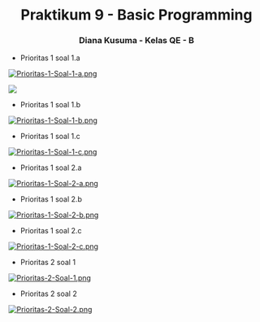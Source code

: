 <h1 align="center">Praktikum 9 - Basic Programming</h1>
<h3 align="center">Diana Kusuma - Kelas QE - B</h3>

- Prioritas 1 soal 1.a

[![Prioritas-1-Soal-1-a.png](https://i.postimg.cc/x8gmXnM4/Prioritas-1-Soal-1-a.png)](https://postimg.cc/xNJ87rsv)

![](Prioritas-1-Soal-1-a.png)

- Prioritas 1 soal 1.b

[![Prioritas-1-Soal-1-b.png](https://i.postimg.cc/XNgdHcmk/Prioritas-1-Soal-1-b.png)](https://postimg.cc/SjJnj8yn)

- Prioritas 1 soal 1.c

[![Prioritas-1-Soal-1-c.png](https://i.postimg.cc/VLGM1sYS/Prioritas-1-Soal-1-c.png)](https://postimg.cc/Xp5XkbB3)

- Prioritas 1 soal 2.a

[![Prioritas-1-Soal-2-a.png](https://i.postimg.cc/KvvLd3yS/Prioritas-1-Soal-2-a.png)](https://postimg.cc/6TgyZ33Y)

- Prioritas 1 soal 2.b

[![Prioritas-1-Soal-2-b.png](https://i.postimg.cc/tgPVhhFP/Prioritas-1-Soal-2-b.png)](https://postimg.cc/3y8Rh0SJ)

- Prioritas 1 soal 2.c

[![Prioritas-1-Soal-2-c.png](https://i.postimg.cc/L8G1Yyg2/Prioritas-1-Soal-2-c.png)](https://postimg.cc/RWQF2LTD)

- Prioritas 2 soal 1

[![Prioritas-2-Soal-1.png](https://i.postimg.cc/rwD4p6mf/Prioritas-2-Soal-1.png)](https://postimg.cc/G41tM5vD)

- Prioritas 2 soal 2

[![Prioritas-2-Soal-2.png](https://i.postimg.cc/9MCzZsm5/Prioritas-2-Soal-2.png)](https://postimg.cc/SX1ypTYD)

